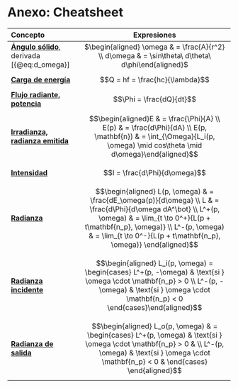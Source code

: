 # Anexo: Cheatsheet

| **Concepto**                                                    |                                                                                                                         **Expresiones**                                                                                                                          |
|:----------------------------------------------------------------|:----------------------------------------------------------------------------------------------------------------------------------------------------------------------------------------------------------------------------------------------------------------:|
| [**Ángulo sólido**](#ángulos-sólidos), derivada [{@eq:d_omega}] |                                                                                  $\begin{aligned} \omega & = \frac{A}{r^2} \\ d\omega & = \sin\theta\ d\theta\ d\phi\end{aligned}$                                                                                   |
| [**Carga de energía**](#unidades-básicas)                       |                                                                                                                 $$Q = hf = \frac{hc}{\lambda}$$                                                                                                                  |
| **[Flujo radiante, potencia](#potencia)**                       |                                                                                                                     $$\Phi = \frac{dQ}{dt}$$                                                                                                                     |
| **[Irradianza, radianza emitida](#irradiancia)**                |                                               $$\begin{aligned}E & = \frac{\Phi}{A} \\ E(p) & = \frac{d\Phi}{dA} \\ E(p, \mathbf{n}) & = \int_{\Omega}{L_i(p, \omega) \mid cos\theta \mid d\omega}\end{aligned}$$                                                |
| **[Intensidad](#intensidad)**                                   |                                                                                                                  $$I = \frac{d\Phi}{d\omega}$$                                                                                                                   |
| **[Radianza](#radianza)**                                       | $$\begin{aligned} L(p, \omega) & = \frac{dE_\omega(p)}{d\omega} \\ L & = \frac{d\Phi}{d\omega dA^\bot} \\ L^+(p, \omega) & = \lim_{t \to 0^+}{L(p + t\mathbf{n_p}, \omega)} \\ L^-(p, \omega) & = \lim_{t \to 0^-}{L(p + t\mathbf{n_p}, \omega)} \end{aligned}$$ |
| **[Radianza incidente](#radianza)**                             |                             $$\begin{aligned}  L_i(p, \omega) = \begin{cases} L^+(p, -\omega) & \text{si }  \omega \cdot \mathbf{n_p} > 0  \\ L^-(p, -\omega) & \text{si }  \omega \cdot \mathbf{n_p} < 0 \end{cases}\end{aligned}$$                             |
| **[Radianza de salida](#radianza)**                             |                          $$\begin{aligned} L_o(p, \omega) & = \begin{cases} L^+(p, \omega)  & \text{si }  \omega \cdot \mathbf{n_p} > 0 & \\ L^-(p, \omega)  & \text{si }  \omega \cdot \mathbf{n_p} < 0 & \end{cases} \end{aligned}$$                           |
